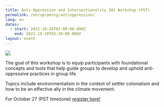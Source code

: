 ```yaml
---
title: Anti-Oppression and Intersectionality 101 Workshop (PST)
permalink: /en/upcoming/antioppression/
lang: en
dates:
  - start: 2022-10-28T02:00:00.000Z
    end: 2022-10-28T03:30:00.000Z
layout: event
---
```

![](/media/3.png)

The goal of this workshop is to equip participants with foundational concepts and tools that help guide groups to develop and uphold anti-oppressive practices in group life.

Topics include environmentalism in the context of settler colonialism and how to be an effective ally in the climate movement. 

F﻿or October 27 (PST timezone) [register here!](https://us02web.zoom.us/meeting/register/tZUlfuuspj0rHtVKhe3vO8WyW9hY-Vgqi-mj)
